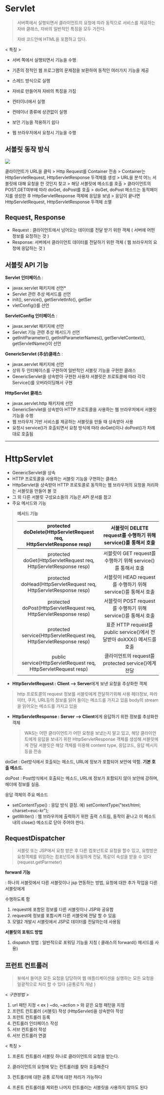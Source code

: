 # Servlet 

> 서버쪽에서 실행되면서 클라이언트의 요청에 따라 동적으로 서비스를 제공하는 자바 클래스, 자바의 일반적인 특징을 모두 가진다.
>
> 자바 코드안에 HTML을 포함하고 있다.



< 특징 > 

* 서버 쪽에서 실행되면서 기능을 수행

* 기존의 정적인 웹 프로그램의 문제점을 보환하여 동적인 여러가지 기능을 제공

* 스레드 방식으로 실행

* 자바로 만들어져 자바의 특징을 가짐

* 컨터이너에서 실행

* 컨테이너 종류에 상관없이 실행

* 보안 기능을 적용하기 쉽다

* 웹 브라우저에서 요청시 기능을 수행 

  

## 서블릿 동작 방식



![](C:/Users/%EC%9D%B4%EB%AF%BF%EC%9D%8C/Desktop/image.png)



클라이언트가 URL을 클릭 > Http Request를 Container 전송 > Container는 HttpServletRequest, HttpServletResponse 두객체를 생성 > URL을 분석 어느 서블릿에 대해 요청을 한 것인지 찾고 > 해당 서블릿에 메소드를 호출 > 클라이언트의 POST,GET여부에 따라 doGet, doPost를 호출 > doGet, doPost 메소드는 동적페이지를 생성한 후 HttpServletResponse 객체에 응답을 보냄 >  응답이 끝나면 HttpServletRequest, HttpServletResponse  두객체 소멸





## Request, Response 

* Request : 클라이언트에서 넘어오는 데이터를 전달 받기 위한 객체 ( 서버에 어떤 정보를 요청하는 것 )
* Response: 서버에서 클라이언트 데이터를 전달하기 위한 객체  ( 웹 브라우저의 요청에 응답하는 것 )







## 서블릿 API 기능



**Servlet 인터페이스** : 

* javax.servlet 패키지에 선언*
* Servlet 관련 추상 메서드를 선언
* init(), service(), getServletInfo(), getSer
* vletConfig()를 선언

**ServletConfig 인터페이스** :

* javax.servlet 패키지에 선언
* Servlet 기능 관련 추상 메서드가 선언
* getInitParameter(), getInitParameterNames(), getServletContext(), getServletName()이 선언

**GenericServlet (추상)클래스** :

* javax.servlet 패키지에 선언
* 상위 두 인터페이스를 구현하여 일반적인 서블릿 기능을 구현한 클래스
* GenericServlet을 상속받아 구현한 사용자 서블릿은 프로토콜에 따라 각각 Service()를 오버라이딩해서 구현

**HttpServlet 클래스**

* javax.servlet.http 패키지에 선언
* GenericServlet을 상속받아 HTTP 프로토콜을 사용하는 웹 브라우저에서 서블릿 기능을 수행
* 웹 브라우저 기반 서비스를 제공하는 서블릿을 만들 때 상속받아 사용
* 요청시 service()가 호출되면서 요청 방식에 따라 doGet()이나 doPost()가 차례대로 호출됨

---



# HttpServlet 

* GenericServlet을 상속
* HTTP 프로토콜을 사용하는 서블릿 기능을 구현하는 클래스
* HttpServlet을 상속받아 HTTP 프로토콜로 동작하는 웹 브라우저의 요청을 처리하는 서블릿을 만들어 볼 것
* 그 외 다른 서블릿 구성요소들의 기능은 API 문서를 참고 
* 주요 메서드와 기능

>
>
>**메서드 기능** 
>
>| protected doDelete(HttpServletRequest req, <br/>HttpServletResponse resp) | 서블릿이 DELETE request를 수행하기 위해 service()를 통해서 호출 |
>| :----------------------------------------------------------: | :----------------------------------------------------------: |
>| protected doGet(HttpServletRequest req,<br/>HttpServletResponse resp) | 서블릿이 GET request를 수행하기 위해 service()를 통해서 호출 |
>| protected doHead(HttpServletRequest req,<br/>HttpServletResponse resp) | 서블릿이 HEAD request를 수행하기 위해 service()를 통해서 호출 |
>| protected doPost(HttpServletRequest req,<br/> HttpServletResponse resp) | 서블릿이 POST request를 수행하기 위해 service()를 통해서 호출 |
>| protected service(HttpServletRequest req,<br/> HttpServletResponse resp) | 표준 HTTP request를 public service()에서 전달받아 doXXX() 메서드를 호출 |
>| public service(HttpServletRequest req, <br/>HttpServletRequest resp) |     클라이언트의 request를 protected service()에게 전달      |

   

* **HttpServletRequest :** **Client --> Server**에게 보낸 요청을 추상화한 객체 

> http 프로토콜의 request 정보를 서블릿에게 전달하기위해 사용 헤더정보, 파라미터, 쿠키, URL등의 정보를 읽어 들이는 메소드를 가지고 있음 body의 stream을 읽어오는 메소드를 가지고 있음



* **HttpServletResponse :** **Server --> Client**에게 응답하기 위한 정보를 추상화한 객체

  > WAS는 어떤 클라이언트가 어떤 요청을 보냈는지 알고 있고, 해당 클라이언트에게 응답을 보내기 위한 HttpServletResponse 객체를 생성해 서블릿에게 전달 서블릿은 해당 객체를 이용해 content type, 응답코드, 응답 메시지등을 전송





doGet : Get방식에서 호출되는 메소드, URL에 정보가 포함되어 보안에 약함. **기본 호출 메소드.**

doPost : Post방식에서 호출되는 메소드, URL에 정보가 포함되지 않아 보안에 강하며, 헤더에 정보를 실음.

응답 객체의 주요 메소드

- setContentType() : 응답 방식 결정. 예) setContentType("text/html; charset=euc-kr");
- getWriter() : 웹 브라우저에 출력하기 위한 출력 스트림, 동작이 끝나고 이 메소드 내의 close() 메소드로 닫아 주어야 한다.











## RequestDispatcher 

> 서블릿 또는 JSP에서 요청 받은 후 다른 컴포넌트로 요청을 할수 있고, 요청받은 요청객체를 위임하는 컴포넌트에 동일하게 전달, 똑같이 속성을 받을 수 있다(request.getParmeter)

**forward 기능** 

: 하나의 서블릿에서 다른 서블릿이나 jsp 연동하는 방법, 요청에 대한 추가 작업을 다른 서블릿에게 

수행하도록 함 

1. request에 포함된 정보를 다른 서블릿이나 JSP와 공유함
2. request에 정보를 포함시켜 다른 서블릿에 전달 할 수 있음 
3. 모델2 개발시 서블릿에서 JSP로 데이터를 전달하는데 사용됨 

**서블릿의 포워드 방법**

1. dispatch 방법 : 일반적으로 포워딩 기능을 지칭 ( 클래스의 forward() 메서드를 사용)







## 프런트 컨트롤러 

> 뷰에서 들어온 모든 요청을 담당하여 웹 애플리케이션을 실행하는 모든 요청을 일괄적으로  처리 할 수 있다 (공통로직 개념 )

< *구현방법* > 

1. url 패턴 지정 < ex ) ~do, ~action > 와 같은 요청 패턴을 지정
2. 프런트 컨트롤러 (서블릿) 작성  (HttpServlet)을 상속받아 작성
3. 프런트 컨트롤러 등록 
4. 컨트롤러 인터페이스 작성 
5. 서브 컨트롤러 작성 
6. 서브 컨트롤러 연결

< 특징 > 

1. 프론트 컨트롤러 서블릿 하나로 클라이언트의 요청을 받는다.

2. 클라이언트의 요청에 맞는 컨트롤러를 찾아 호출해준다

3. 컨트롤러에 대한 공통 로직에 대한 처리가 가능하다

4. 프론트 컨트롤러를 제외한 나머지 컨트롤러는 서블릿을 사용하지 않아도 된다

   



